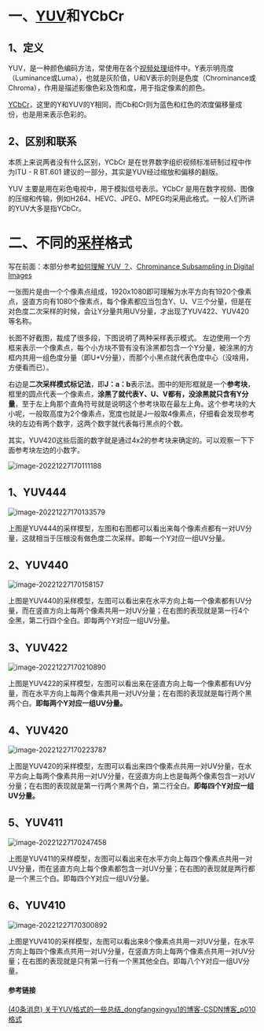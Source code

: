 # 一、[YUV](https://so.csdn.net/so/search?q=YUV&spm=1001.2101.3001.7020)和YCbCr

## 1、定义

YUV，是一种颜色编码方法，常使用在各个[视频处理](https://so.csdn.net/so/search?q=视频处理&spm=1001.2101.3001.7020)组件中。Y表示明亮度（Luminance或Luma），也就是灰阶值，U和V表示的则是色度（Chrominance或Chroma），作用是描述影像色彩及饱和度，用于指定像素的颜色。

[YCbCr](https://so.csdn.net/so/search?q=YCbCr&spm=1001.2101.3001.7020)，这里的Y和YUV的Y相同，而Cb和Cr则为蓝色和红色的浓度偏移量成份，也是用来表示色彩的。

## 2、区别和联系

本质上来说两者没有什么区别，YCbCr 是在世界数字组织视频标准研制过程中作为ITU - R BT.601 建议的一部分，其实是YUV经过缩放和偏移的翻版。

YUV 主要是用在彩色电视中，用于模拟信号表示。YCbCr 是用在数字视频、图像的压缩和传输，例如H264、HEVC、JPEG、MPEG均采用此格式。一般人们所讲的YUV大多是指YCbCr。

# 二、不同的[采样](https://so.csdn.net/so/search?q=采样&spm=1001.2101.3001.7020)格式

写在前面：本部分参考[如何理解 YUV ？](https://zhuanlan.zhihu.com/p/85620611)、[Chrominance Subsampling in Digital Images](http://dougkerr.net/Pumpkin/articles/Subsampling.pdf)

一张图片是由一个个像素点组成，1920x1080即可理解为水平方向有1920个像素点，竖直方向有1080个像素点，每个像素都应当包含Y、U、V三个分量，但是在对色度二次采样的时候，会让Y分量共用UV分量，才出现了YUV422、YUV420等名称。

长图不好截图，裁成了很多段，下图说明了两种采样表示模式。
左边使用一个方框来表示一个像素点，每个小方块不管有没有涂黑都包含一个Y分量，被涂黑的方框内共用一组色度分量（即U+V分量），而那个小黑点就代表色度中心（没啥用，方便看而已）。

右边是**二次采样模式标记法**，即**J：a：b**表示法。图中的矩形框就是一个**参考块**，框里的圆点代表一个像素点，**涂黑了就代表Y、U、V都有，没涂黑就只含有Y分量**，至于左上角那个直角符号就是说明这个参考块取在最左上角。这个参考块的大小呢，一般取高度为2个像素点，宽度也就是J一般取4像素点，仔细看会发现参考块的左边有两个数字，这两个数字就代表每行黑点的个数。

其实，YUV420这些后面的数字就是通过4x2的参考块来确定的。可以观察一下下面参考块左边的小数字。

![image-20221227170111188](https://hanbabang-1311741789.cos.ap-chengdu.myqcloud.com/Pics/image-20221227170111188.png)

## 1、YUV444

![image-20221227170133579](https://hanbabang-1311741789.cos.ap-chengdu.myqcloud.com/Pics/image-20221227170133579.png)

上图是YUV444的采样模型，左图和右图都可以看出来每个像素点都有一对UV分量，这就相当于压根没有做色度二次采样。即每一个Y对应一组UV分量。

## 2、YUV440

![image-20221227170158157](https://hanbabang-1311741789.cos.ap-chengdu.myqcloud.com/Pics/image-20221227170158157.png)

上图是YUV440的采样模型，左图可以看出来在水平方向上每一个像素都有UV分量，而在竖直方向上每两个像素共用一对UV分量；在右图的表现就是第一行4个全黑，第二行四个全白。即每两个Y对应一组UV分量。

## 3、YUV422

![image-20221227170210890](https://hanbabang-1311741789.cos.ap-chengdu.myqcloud.com/Pics/image-20221227170210890.png)

上图是YUV422的采样模型，左图可以看出来在竖直方向上每一个像素都有UV分量，而在水平方向上每两个像素共用一对UV分量；在右图的表现就是每行两个黑两个白。**即每两个Y对应一组UV分量。**

## 4、YUV420

![image-20221227170223787](https://hanbabang-1311741789.cos.ap-chengdu.myqcloud.com/Pics/image-20221227170223787.png)

上图是YUV420的采样模型，左图可以看出来四个像素点共用一对UV分量，在水平方向上每两个像素共用一对UV分量，在竖直方向上也是每两个像素包含一对UV分量；在右图的表现就是第一行两个黑两个白，第二行全白。**即每四个Y对应一组UV分量。**

## 5、YUV411

![image-20221227170247458](https://hanbabang-1311741789.cos.ap-chengdu.myqcloud.com/Pics/image-20221227170247458.png)

上图是YUV411的采样模型，左图可以看出来在水平方向上每四个像素点共用一对UV分量，而在竖直方向上每个像素都包含一对UV分量；在右图的表现就是两行都是一个黑三个白。即每四个Y对应一组UV分量。

## 6、YUV410

![image-20221227170300892](https://hanbabang-1311741789.cos.ap-chengdu.myqcloud.com/Pics/image-20221227170300892.png)

上图是YUV410的采样模型，左图可以看出来8个像素点共用一对UV分量，在水平方向上每四个像素点共用一对UV分量，在竖直方向上每两个像素点共用一对UV分量；在右图的表现就是只有第一行有一个黑其他全白。即每八个Y对应一组UV分量。



#### 参考链接

[(40条消息) 关于YUV格式的一些总结_dongfangxingyu1的博客-CSDN博客_p010格式](https://blog.csdn.net/u012794472/article/details/124932566?utm_medium=distribute.pc_relevant.none-task-blog-2~default~baidujs_baidulandingword~default-1-124932566-blog-117090757.pc_relevant_recovery_v2&spm=1001.2101.3001.4242.2&utm_relevant_index=4)